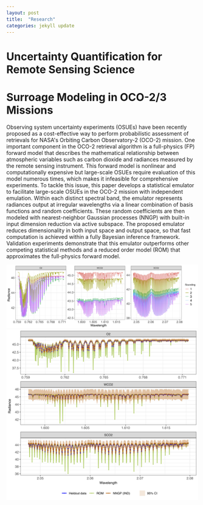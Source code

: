 ```yaml
---
layout: post
title:  "Research"
categories: jekyll update
---
```


Uncertainty Quantification for Remote Sensing Science
======

Surroage Modeling in OCO-2/3 Missions
===
Observing system uncertainty experiments (OSUEs) have been recently proposed as a cost-effective way to perform probabilistic assessment of retrievals for NASA's Orbiting Carbon Observatory-2 (OCO-2) mission. One important component in the OCO-2 retrieval algorithm is a full-physics (FP) forward model that describes the mathematical relationship between atmospheric variables such as carbon dioxide and radiances measured by the remote sensing instrument. This forward model is nonlinear and computationally expensive but large-scale OSUEs require evaluation of this model numerous times, which makes it infeasible for comprehensive experiments. To tackle this issue, this paper develops a statistical emulator to facilitate large-scale OSUEs in the OCO-2 mission with independent emulation. Within each distinct spectral band, the emulator represents radiances output at irregular wavelengths via a linear combination of basis functions and random coefficients. These random coefficients are then modeled with nearest-neighbor Gaussian processes (NNGP) with built-in input dimension reduction via active subspace. The proposed emulator reduces dimensionality in both input space and output space, so that fast computation is achieved within a fully Bayesian inference framework. Validation experiments demonstrate that this emulator outperforms other competing statistical methods and a reduced order model (ROM) that approximates the full-physics forward model. 

![OCO-2 full-physics forward model simulation over five soundings](/images/soundings_examples_OCO2.jpg)
![Comparison of the FP forward model simulated radiances, the ROM predictions, and the predicted radiances with their 95\% credible intervals from the band-independent emulator (IND) based on NNGP](/images/IND_ROM_15.jpg)

<!-- {% include image.html url="/images/soundings_examples_OCO2.jpg" description="OCO-2 full-physics forward model simulation over five soundings" %} !>


------
References 
------
<b> Ma, P.</b>, Mondal, A., Konomi, B. A., Hobbs, J., Song, J. J., and Kang, E. L. (2020) "Computer Model Emulation with High-Dimensional Functional Output in Large-Scale Observing System Uncertainty Experiments." <em>Technometrics</em>. In Revision. <a href="https://arxiv.org/abs/1911.09274" target="blank" style="color:blue;">arXiv:1911.09274.</a>

[Ma2020OSUE]: https://arxiv.org/abs/1911.09274 
